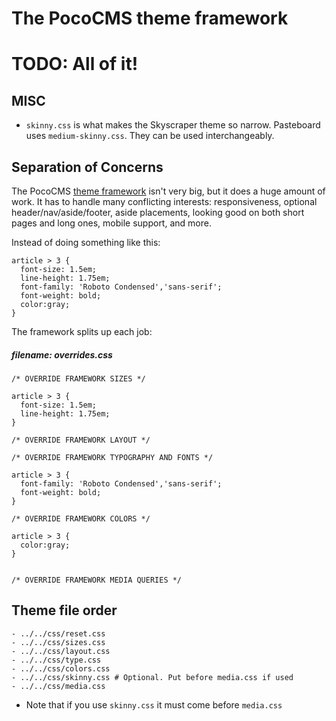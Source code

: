 # The PocoCMS theme framework

# TODO: All of it!

## MISC
* `skinny.css` is what makes the Skyscraper theme so narrow.
Pasteboard uses `medium-skinny.css`. They can be used
interchangeably.

## Separation of Concerns

The PocoCMS [theme framework](theme-framework.html) isn't very big,
but it does a huge amount of work. It has to handle many conflicting
interests: responsiveness, optional header/nav/aside/footer,
aside placements, looking good on both short pages and long ones,
mobile support, and more.

Instead of doing something like this:

```
article > 3 {
  font-size: 1.5em;
  line-height: 1.75em;
  font-family: 'Roboto Condensed','sans-serif';
  font-weight: bold;
  color:gray;
}
```

The framework splits up each job:

##### filename: **overrides.css**

```
/* OVERRIDE FRAMEWORK SIZES */

article > 3 {
  font-size: 1.5em;
  line-height: 1.75em;
}

/* OVERRIDE FRAMEWORK LAYOUT */

/* OVERRIDE FRAMEWORK TYPOGRAPHY AND FONTS */

article > 3 {
  font-family: 'Roboto Condensed','sans-serif';
  font-weight: bold;
}

/* OVERRIDE FRAMEWORK COLORS */

article > 3 {
  color:gray;
}


/* OVERRIDE FRAMEWORK MEDIA QUERIES */

```

## Theme file order


```
- ../../css/reset.css
- ../../css/sizes.css
- ../../css/layout.css
- ../../css/type.css
- ../../css/colors.css
- ../../css/skinny.css # Optional. Put before media.css if used
- ../../css/media.css
```

* Note that if you use `skinny.css` it must come before `media.css`




